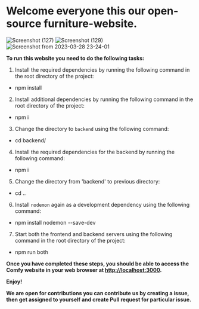 ﻿# Welcome everyone this our open-source furniture-website.
 ![Screenshot (127)](https://user-images.githubusercontent.com/108757431/224565249-eaed0360-eac0-4fcb-b3b2-bef3d466f419.png)
![Screenshot (129)](https://user-images.githubusercontent.com/108757431/224565290-1e91dab1-0c8f-4684-a316-95c31fc2fff1.png)
![Screenshot from 2023-03-28 23-24-01](https://user-images.githubusercontent.com/108757431/228326527-5a3e2645-3088-46b7-b605-4de0c54260b6.png)





**To run this website you need to do the following tasks:**

1. Install the required dependencies by running the following command in the root directory of the project:

* npm install 


2. Install additional dependencies by running the following command in the root directory of the project:

* npm i 


3. Change the directory to `backend` using the following command:

* cd backend/ 


4. Install the required dependencies for the backend by running the following command:

* npm i 


5. Change the directory from 'backend' to previous directory:

* cd ..


6. Install `nodemon` again as a development dependency using the following command:

* npm install nodemon --save-dev 


7. Start both the frontend and backend servers using the following command in the root directory of the project:

* npm run both 



**Once you have completed these steps, you should be able to access the Comfy website in your web browser at [http://localhost:3000](http://localhost:3000).**

**Enjoy!**



**We are open for contributions you can contribute us by creating a issue, then get assigned  to yourself and create Pull request for particular issue.**
